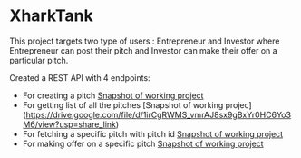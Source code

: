 # XharkTank
This project targets two type of users : Entrepreneur and Investor where Entrepreneur can post their pitch and Investor can make their offer on a particular pitch.  

Created a REST API with 4 endpoints:
  * For creating a pitch [Snapshot of working project](https://drive.google.com/file/d/12aqT8WqMxshVyw4ecreZU9SYrYoZkW_j/view?usp=share_link)
  * For getting list of all the pitches [Snapshot of working projec] (https://drive.google.com/file/d/1irCgRWMS_vmrAJ8sx9gBxYr0HC6Yo3M6/view?usp=share_link)
  * For fetching a specific pitch with pitch id [Snapshot of working project](https://drive.google.com/file/d/1SQ5QSV4GSzIirFKDE4F6V95k8qmSV5--/view?usp=share_link)
  * For making offer on a specific pitch [Snapshot of working project](https://drive.google.com/file/d/1SgddVvQzvl5bt7paNQFYYI3mfFWa6fcW/view?usp=share_link)
  
